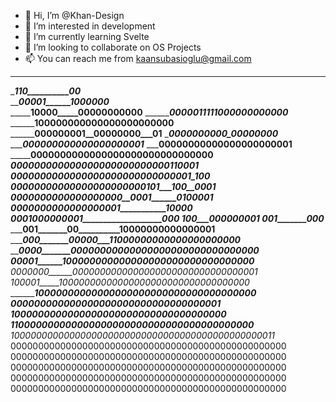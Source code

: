 - 👋 Hi, I’m @Khan-Design
- 👀 I’m interested in development
- 🌱 I’m currently learning Svelte
- 💞️ I’m looking to collaborate on OS Projects
- 📫 You can reach me from kaansubasioglu@gmail.com

__________________________________________________                                                                                                                               
__________________110__________00_________________                                                                                                                               
_________________00001______1000000_______________                                                                                                                               
_________________10000_____00000000000____________
_________________0000011111000000000000___________
________________100000000000000000000000__________
________________000000001__00000000___01__________
________________0000000000_00000000_______________
________________000000000000000000001_____________
_______________00000000000000000000001____________
_____________0000000000000000000000000000000______
_____________000000000000000000000000000110001____
____________0000000000000000000000000000001_100___
___________00000000000000000000000101___100__0001_
___________0000000000000000000__0001______0100001_
_________0000000000000000001___________10000______
________0001000000001___________________000_______
_______100___000000001____________________________
_______001_______000______________________________
_______001_______00__________10000000000000001____
______000_______00000___11000000000000000000000___
_____0000_______00000000000000000000000000000000__
____00001______100000000000000000000000000000000__
_0000000______0000000000000000000000000000000001__
_100001_____10000000000000000000000000000000000___
_________10000000000000000000000000000000000000___
________000000000000000000000000000000000001______
_______1000000000000000000000000000000000000______
___110000000000000000000000000000000000000000_____
1000000000000000000000000000000000000000000000011_
00000000000000000000000000000000000000000000000000
00000000000000000000000000000000000000000000000000
00000000000000000000000000000000000000000000000000
00000000000000000000000000000000000000000000000000
00000000000000000000000000000000000000000000000000
